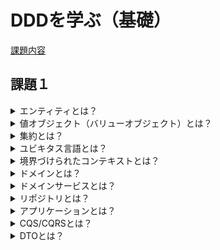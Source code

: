 # DDDを学ぶ（基礎） 
[課題内容](https://airtable.com/appPxhCPFYGqqN9YU/tblVlFr2q4lIqDKYc/viwX8r6DpCRp80swL/rec7UTLVNAdjzu2sQ?blocks=hide)

## 課題１
<details>
    <summary>エンティティとは？</summary>
    <p>エンティティとは、データベースに格納されるデータのことです。</p>
    <p>エンティティ」とは一意なものを表現する概念。一意であるため、長期にわたって変化できるオブジェクトとなります。</p>
    <p>エンティティの例として「社員」というモデルを挙げる。</p>
    <p>社員の「山田」は識別子（社員番号）は`123` だとする。同じ名前である社員「山田」が入社しても、識別子(社員番号)が異なっていたら全くの別の人物になる。</p>
</details>

<details>
    <summary>値オブジェクト（バリューオブジェクト）とは？</summary>
    <p>値オブジェクトとは、エンティティに格納される値のことです。</p>
    <p>「値オブジェクト」は何かを計測したり、定量化したりして説明する際に使用するオブジェクト。</p>
    <p>数字／文字列／日付をはじめ、姓／名／金額／色といった「ユビキタス言語」を表現するために活用します。例えば、電話番号を数値型（Int型）ではなくPhoneNumber型を作ることで、ドメインの業務をプログラムでわかりやすく示すことができます。</p>
    <p>「エンティティ」とは対照的に「一意に識別して変更を管理する必要がないモノ」を値オブジェクトとします。適切に設計していれば、値を想定外に書き換えられてしまうリスクが無いため安心して開発できます。そのため、使いやすくテストしやすいメリットがあります。保守性や可読性に優れているため、DDDでは積極的に使用することが推奨</p>
    <ul>
        <h3>値オブジェクトの特徴</h3>
        <li>1.計測／定量化／説明:ドメイン内の何かを計測したり定量化したり説明</li>
        <li>2.不変性:状態を不変に保つことができる</li>
        <li>3.概念的な統一体:関連する属性を不可欠な単位として組み合わせることで、概念的な統一体を形成する</li>
        <li>4.交換可能性:計測値や説明が変わったときには、全体を完全に置き換えられる</li>
        <li>5.等価性:値が等しいかどうかを、他と比較できる</li>
        <li>6.副作用のない振る舞い:協力関係にあるその他の概念に「副作用のない振る舞い」を提供する</li>
    </ul>
</details>

<details>
    <summary>集約とは？</summary>
    <p>集約とは、エンティティに格納される値を集約したもののこと。もしくは「必ず守りたい強い整合性を持ったオブジェクトのまとまり」のこと</p>
    <p>集約（Aggregates）とは、オブジェクトのまとまりを表し、整合性を保ちながらデータを更新する単位となります。通常はオブジェクトの集まりの「境界線」の意味で使われ、オブジェクト群の生成／読み込み／変更／保存といったライフサイクル管理が行われます。</p>
</details>

<details>
    <summary>ユビキタス言語とは？</summary>
    <p>「ユビキタス言語」とはドメインエキスパートや開発者を含めたチーム全体で作り上げる共有言語</p>
</details>

<details>
    <summary>境界づけられたコンテキストとは？</summary>
    <p>ドメインの課題を解決する部分を「境界づけられたコンテキスト」と呼びます。IDDDでは、1つの「コアドメイン（もしくはサブドメイン）」に、1つの「境界づけられたコンテキスト」が対応している状態が最適だとされている。</p>
    <ul>
        <li>ドメインに登場する用語について名称とアクションを記載する（正式なUMLにこだわると議論が進まなくなるのでフリーフォーマットで記載する）。</li>
        <li>ユビキタス言語選定のために「用語集」を作成する。用語の候補と採用／却下理由を記載する。さらに用語の定義を書くことで、ドメインに関連する用語を見つけられる。</li>
        <li>用語集の作成が困難な場合は、すでに存在しているドキュメントを集めてきて、重要な用語やフレーズを取り出す。</li>
    </ul>
</details>

<details>
    <summary>ドメインとは？</summary>
    広義のドメインには「分析対象となる問題領域」と「事業課題の改善に取り組む解決領域」が含まれています。そして、分析対象となる問題領域が「ドメイン」です。
</details>

<details>
    <summary>ドメインサービスとは？</summary>
    <p>エンティティや値オブジェクトの責務ではないドメインモデルのロジック</p>
    <p>ドメインモデルが扱う「粒度の細かい処理」を担うものです。その処理がエンティティ（5章）／値オブジェクト（6章）／集約（10章）でもない場合に、ドメインサービスとして実装します。そのため、ドメインサービスはユビキタス言語として表現されます。</p>
</details>

<details>
    <summary>リポジトリとは？</summary>
    <p>「リポジトリ」とはデータの「保管庫」を表します。</p>
    <p>エンティティや値オブジェクトから構成される集約の格納と取得を担当します。リポジトリは、クライアントへ集約を提供し、背後のデータベースとのやり取りを隠ぺい</p>
</details>

<details>
    <summary>アプリケーションとは？</summary>
    <p>「アプリケーション」とは、広義の意味では「システム」全体のこと</p>
    <p>ドメインモデルを使用するクライアントである「ユーザーインターフェイス層」「アプリケーション層」についてのこと</p>
    <p>アプリケーションサービスの責務は、タスクの調整であり、ユースケースのイベントフローごとにメソッドを提供します。アプリケーションサービスはあくまで調整役のため、薄い処理を行うだけのレイヤーとなります。</p>
</details>

<details>
    <summary>CQS/CQRSとは？</summary>
    <p>CQRS(Command Query Responsibility Segregation: コマンドクエリ責務分離) とは、「参照に使用するモデルと更新に使用するモデルを 分離する」というアーキテクチャのこと</p>
    
</details>

<details>
    <summary>DTOとは？</summary>
</details>
